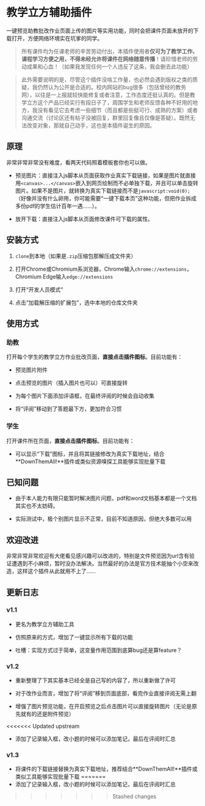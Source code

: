 # 教学立方辅助插件
 一键预览助教批改作业页面上传的图片等实用功能，同时会把课件页面未放开的下载打开，方便网络环境实在坑爹的同学。

> 所有课件均为任课老师的辛苦劳动付出，本插件使用者**仅可为了教学工作、课程学习方便之用，不得未经允许将课件在网络随意传播**！请珍惜老师的劳动成果和心血！（如果我发现任何一个人违反了这条，我会删去此功能）

> 此外需要说明的是，尽管这个插件没啥工作量，也必然会遇到版权之类的质疑，我仍然认为公开是合适的。校内网站的bug很多（包括曾经的教务网），以往是一上报就较快能修复或者注意，工作态度还挺认真的。但是教学立方这个产品已经实行有段日子了，周围学生和老师反馈各种不好用的地方，我没有看见它去考虑一些细节（而且都是些挺可行、成熟的方案）或者沟通交流（讨论区还有帖子没被回复，群里回复像且仅像是答疑）。既然无法改变对象，那就自己动手，这也是本插件诞生的原因。

## 原理

非常非常非常没有难度，看两天代码照着模板套你也可以做。

+ 预览图片：直接注入js脚本从页面获取作业真实下载链接，如果是图片就直接用`<canvas>...</canvas>`嵌入到网页绘制而不必单独下载，并且可以单击旋转图片。如果不是图片，就转换为真实下载链接而不是`javascript:void(0);`（好像并没有什么卵用，你可能需要“一键下载本页”这种功能，但把作业拆成多份pdf的学生估计百年一遇……）。

+ 放开下载：直接注入js脚本从页面修改课件可下载的属性。

## 安装方式

1. `clone`到本地（如果是`.zip`压缩包那解压成文件夹）

2. 打开Chrome或Chromium系浏览器，Chrome输入`chrome://extensions`，Chromium Edge输入`edge://extensions`

3. 打开“开发人员模式”

4. 点击“加载解压缩的扩展包”，选中本地的仓库文件夹

## 使用方式

### 助教

打开每个学生的教学立方作业批改页面，**直接点击插件图标**。目前功能有：

+ 预览图片附件

+ 点击预览的图片（插入图片也可以）可直接旋转

+ 为每个图片下面添加评语框，在最终评阅的时候会自动收集

+ 将“评阅”移动到了答题最下方，更加符合习惯

### 学生

打开课件所在页面，**直接点击插件图标**。目前功能有：

+ 可以显示“下载”图标，并且将其链接修改为真实下载地址，结合**DownThemAll!**插件或类似资源嗅探工具能够实现批量下载

## 已知问题

+ 由于本人能力有限只能暂时解决图片问题，pdf和word文档基本都是一个文档其实也不太妨碍。

+ 实际测试中，极个别图片显示不正常，目前不知道原因，但绝大多数可以用

## 欢迎改进

非常非常非常欢迎有大佬看见感兴趣可以改进的，特别是文件预览因为url含有验证遭遇到不小麻烦，暂时没办法解决。当然最好的办法是官方技术能抽个小空来改造，这样这个插件从此就用不上了……

## 更新日志

### v1.1

+ 更名为教学立方辅助工具

+ 仿照原来的方式，增加了一键显示所有下载的功能

+ 吐槽：实现方式过于简单，这变量作用范围到底算bug还是算feature？

### v1.2

+ 重新整理了下其实基本已经全是自己写的内容了，所以重新做了许可

+ 对于改作业而言，增加了将“评阅”移到页面底部，看完作业直接评阅无需上翻

+ 增强了图片预览功能，在开启预览之后点击图片可以直接旋转图片（无论是原先就有的还是附件预览）

<<<<<<< Updated upstream
+ 添加了记录输入框，改小题的时候可以添加笔记，最后在评阅时汇总

### v1.3

+ 将课件的下载链接替换为真实下载地址，推荐结合**DownThemAll!**插件或类似工具能够实现批量下载
=======
+ 添加了记录输入框，改小题的时候可以添加笔记，最后在评阅时汇总
>>>>>>> Stashed changes
